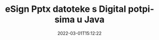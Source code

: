 ---
############################# Static ############################
layout: "auto-gen-signature"
date: 2022-03-01T15:12:22
draft: false
operation: Sign
signaturetype: Digital
fileformat: Pptx
productName: Java
lang: hr
productCode: java
otherformats: pdf doc docx docm dot dotx odt ott xls xlsx xlsm xlsb ods ots xltx xltm pptx pptm
breadcrumb: Put Digital signature on Pptx for Java

############################# Head ############################
head_title: "Dodavanje digitalnih elektroničkih potpisa u datoteku Pptx s Java"
head_description: "Stavite digitalni potpis na datoteku Pptx za Java pomoću nekoliko redaka koda. Koristite GroupDocs Document Signature API za potpisivanje desetaka formata datoteka."

############################# Header ############################
title: "eSign Pptx datoteke s Digital potpisima u Java"
description: "Kako dodati Digital potpis s nekoliko redaka Java koda"
bg_image: "https://cms.admin.containerize.com/templates/aspose/App_Themes/V3/images/bg/header1.png"
bg_overlay: false
button:
    enable: true

############################# SubMenu ############################
submenu:
    enable: true

    left:
        img_alt: "GroupDocs.Signature for Java"
        image: "https://cms.admin.containerize.com/templates/groupdocs/images/product-logos/90x90-noborder/groupdocs-signature-java.png"
        product: "GroupDocs.Signature"
        platform: "Java"



############################# About ############################
about:
    enable: true
    title: "O GroupDocs.Signature for Java API-ju za digitalne potpise"
    content: |
        [GroupDocs.Signature for Java](https://products.groupdocs.com/signature/java/) je popularan API za izradu dokumenata s digitalnim elektroničkim potpisima, s digitalnim certifikatima. Za digitalne potpise API koristi PFX datoteke certifikata za izradu dokumenata s privatnim i javnim ključevima zaštićenim lozinkom. Digitalni potpisi mogu se koristiti za certificiranje poslovnih dokumenata s eSign PDF određenom stranicom, certificiranje cijelih Microsoft Office dokumenata kao što su Words, Excel, Powerpoint datoteke i Open Office dokumenti. Korisnici mogu jednostavno manipulirati potpisima poput uređivanja, uklanjanja ili prilagođavanja. API pruža način pretraživanja i provjere potpisa. Štoviše, pruža se mnogo mogućnosti za prilagodbu potpisa.
    

############################# Steps ############################
steps:
    enable: true
    title_left: "Koraci za potpisivanje Pptx s Digital u Java"
    content_left: |
        [GroupDocs.Signature for Java](https://products.groupdocs.com/signature/java/) pruža mogućnost brzog i jednostavnog potpisivanja Pptx dokumenata s Digital potpisima.
        
        * Stvorite instancu klase potpisa koja daje Pptx datoteku koja bi se trebala potpisati kao put ili memorijski tok
        * Instancirajte klasu SignOptions i postavite sve tražene podatke.
        * Pozovite metodu Signature.Sign() prosljeđujući izlaznu datoteku Pptx ili memorijski tok

    title_right: " Zahtjevi sustava"
    content_right: |
        GroupDocs.Signature for Java podržani su na svim glavnim platformama i operativnim sustavima. Prije izvršavanja koda u nastavku, provjerite imate li sljedeće preduvjete instalirane na vašem sustavu.

        * Operativni sustavi: Microsoft Windows, Linux, MacOS
        * Razvojna okruženja: NetBeans, Intellij IDEA, Eclipse, etc.
        * Java runtime: J2SE 6.0 and above
        * Preuzmite najnoviji GroupDocs.Signature for Java od [Maven](https://repository.groupdocs.com/webapp/#/artifacts/browse/tree/General/repo/com/groupdocs/groupdocs-signature)
         
    code: |
        ```java    
                
        // Set up input Pptx file
        String filePath = "input.pptx";
        // Set up output file
        String outputFilePath = "output.pptx";
        // Provide digital certificate
        String certificateFilePath = "certificate.pfx";

        // Instantiate Signature for input file
        Signature signature = new Signature(filePath);

        //Provide sign options
        DigitalSignOptions options = new DigitalSignOptions(certificateFilePath);

        // set certificate password
        options.setPassword("1234567890");

        // set signature position
        options.setLeft(50);
        options.setTop(200);

        // sign Pptx document
        SignResult result = signature.sign(outputFilePath, options);

        ```

############################# Demos ############################
demos:
    enable: true
    title: "Potpisivanje Pptx dokumenata s Digital Live Demo"
    content: |
       Potpišite datoteku Pptx raznim potpisima upravo sada tako da posjetite [GroupDocs.Signature App](https://products.groupdocs.app/signature/family) web mjesto. Besplatan online demo čeka na vas.          

############################# More Formats ############################
more_formats:
    enable: true
    title: "Drugi podržani potpisi Digital za Java"
    content: |
        "Također možete potpisati Pptx drugim vrstama potpisa. Pogledajte popis u nastavku."
    format: 
       
       
back_to_top:
    enable: true
---